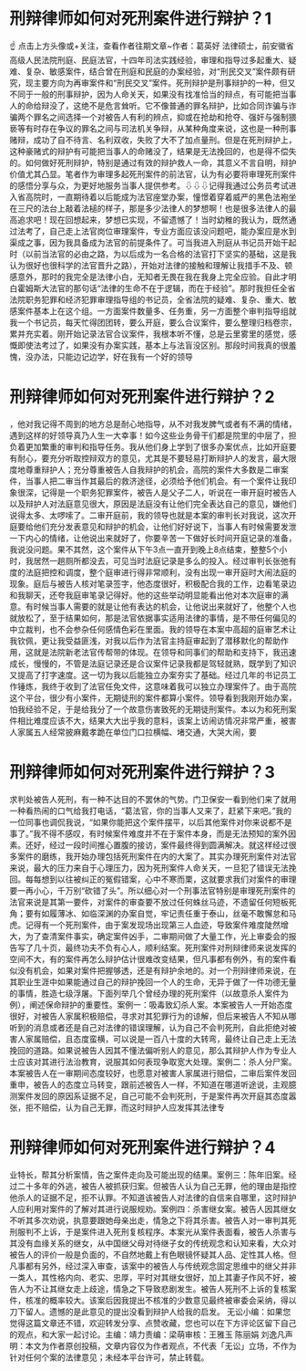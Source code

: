 # 刑辩律师如何对死刑案件进行辩护？1

☝ 点击上方头像或+关注，查看作者往期文章~作者：葛英好 法律硕士，前安徽省高级人民法院刑庭、民庭法官，十四年司法实践经验，审理和指导过多起重大、疑难、复杂、敏感案件，结合曾在刑庭和民庭的办案经验，对“刑民交叉”案件颇有研究，现主要方向为再审案件和“刑民交叉”案件。死刑辩护是刑事辩护的一种，但又不同于一般的刑事辩护，因为人命关天，如果没有找准恰当的辩点，有可能把当事人的命给辩没了，这绝不是危言耸听。它不像普通的罪名辩护，比如合同诈骗与诈骗两个罪名之间选择一个对被告人有利的辨点，抑或在抢劫和抢夺、强奸与强制猥亵等有时存在争议的罪名之间与司法机关争辩，从某种角度来说，这也是一种刑事赌辩，成功了自不待言、名利双收，失败了大不了加点量刑。但是在死刑辩护上，这种豪赌式的辩护有可能把当事人的命赌没了，结果是无法挽回的，也是得不偿失的。如何做好死刑辩护，特别是通过有效的辩护救人一命，其意义不言自明，辩护价值尤其凸显。笔者作为审理多起死刑案件的前法官，认为有必要将审理死刑案件的感悟分享与众，为更好地服务当事人提供参考。⇩⇩⇩记得我通过公务员考试进入省高院时，一直期待着以后能成为法官座堂办案，憧憬着穿着威严的黑色法袍坐在三尺的法台上敲着法槌的样子，那是多少法律人的梦想啊！也是很多法律人的最高追求吧！现在回想起来，梦想已实现，不留遗憾了！当时幼稚的我认为，既然通过法考了，自己走上法官岗位审理案件，专业方面应该没问题吧，能办案应是水到渠成之事，因为我具备成为法官的前提条件了。可当我进入刑庭从书记员开始干起时（以前当法官的必由之路，为以后成为一名合格的法官打下坚实的基础，这是我认为很好也很科学的法官晋升之路），开始对法律的接触和理解让我措手不及、顿感意外，那时的我完全是法律小白，无知者无畏在我在我身上完全应验。自此才明白霍姆斯大法官的那句话“法律的生命不在于逻辑，而在于经验”。那时我担任全省法院职务犯罪和经济犯罪审理指导组的书记员，全省法院的疑难、复杂、重大、敏感案件基本上在这个组。一方面案件数量多、任务重，另一方面整个审判指导组就我一个书记员，每天忙得团团转，要么开庭，要么合议案件，要么整理归档卷宗，累并充实着。刚开始记录法官合议案件，我根本听不懂，总是云里雾里的感觉，感慨即使法考过了，如果没有办案实践，基本上与法盲没区别。那段时间我真的很羞愧，没办法，只能边记边学，好在我有一个好的领导

# 刑辩律师如何对死刑案件进行辩护？2

，他对我记得不周到的地方总是耐心地指导，从不对我发脾气或者有不满的情绪，遇到这样的好领导真乃人生一大幸事！如今这些业务骨干们都是院里的中层了，担负着更加繁重的审判和指导任务。我从他们身上学到了很多办案优点，比如开庭要有耐心，要充分听取控辩双方的意见，尤其是不要轻易打断辩护人的发言，最大限度地尊重辩护人；充分尊重被告人自我辩护的机会，高院的案件大多数是二审案件，当事人把二审当作其最后的救济途径，必须给予他们机会。有一个案件让我印象很深，记得是一个职务犯罪案件，被告人是父子二人，听说在一审开庭时被告人以及辩护人对法庭意见很大，原因是法庭没有让他们完全表达自己的意见，嫌他们说得太多、太啰嗦了。二审开庭前，我的领导也就是本案的审判长对我说，这次开庭要给他们充分发表意见和辩护的机会，让他们好好说下，当事人有时候需要发泄一下内心的情绪，让他说出来就好了，你要辛苦一下做好长时间开庭记录的准备，我说没问题。果不其然，这个案件从下午3点一直开到晚上8点结束，整整5个小时，我居然一趟厕所都没去，可见当时法庭记录是多么的投入。经过审判长张弛有度的法庭把控和调度，整个庭审进行得非常顺利，没有出现一审开庭时大闹法庭的现象。庭后与被告人核对笔录签字，他态度很好，积极配合我的工作，边看笔录边和我聊天，还夸我庭审笔录记得好。他的这些举动明显能看出他对本次庭审的满意。有时候当事人需要的就是让他有表达的机会，让他说出来就好了，他整个人也就放松了，至于结果如何，那是法官依据事实适用法律的事情，是不带任何偏见的中立裁判，也不会参杂任何感情色彩在里面。我的领导在本案中高超的庭审艺术让我钦佩，更让我受益匪浅，对我以后作为法官主持庭审起到了潜移默化的帮助作用，这就是法院新老法官传帮带的体现。在领导和同事们的帮助和支持下，我迅速成长，慢慢的，不管是法庭记录还是合议案件记录我都是驾轻就熟，既学到了知识又提高了打字速度。这一切为我以后能独立办案夯实了基础。经过几年的书记员工作锤炼，我终于收到了法官任免文件，这意味着我可以独立办理案件了。由于高院这个平台，很少有小案件，无期徒刑的案件都算小案件。领导看到我刚开始办案，怕我经验不足，于是给我分了一个故意伤害致死的无期徒刑案件。本以为和死刑案件相比难度应该不大，结果大大出乎我的意料，该案上访闹访情况非常严重，被害人家属五人经常披麻戴孝跪在单位门口拉横幅、堵交通，大哭大闹，要

# 刑辩律师如何对死刑案件进行辩护？3

求判处被告人死刑，有一种不达目的不罢休的气势。门卫保安一看到他们来了就用一种看热闹的口气给我打电话，“葛法官，你的当事人又来了，赶紧下来吧。”我的一位同事也调侃我说，“如果你能把这个案件摆平，以后其他案件对你来说都不是事了。”我不得不感叹，有时候案件难度并不在于案件本身，而是无法预知的案外因素。还好，经过一段时间推心置腹的接访，案件最终得到圆满解决。就这样经过很多案件的磨练，我开始办理包括死刑案件在内的大案了。其实办理死刑案件对法官来说，最大的压力来自于心理压力，因为死刑案件人命关天，一旦犯了错误无法挽回。每每想到以往被纠正的冤假错案，心中不寒而栗，这就要求我们对案件的审理要一再小心，千万别“砍错了头”。所以细心对一个刑事法官特别是审理死刑案件的法官来说是其第一要件，对案件的审查要不放过任何蛛丝马迹，不遗留任何短板死角；要有如履薄冰、如临深渊的办案自觉，牢记责任重于泰山，丝毫不敢懈怠和马虎。记得有一个死刑案件，由于案发现场出现第三人血迹，导致案件难度陡然增大，为了查清案件事实，确定案件凶手，二审期间做了大量工作，光上审委会的报告写了几十页，最终功夫不负有心人，顺利结案。死刑案件对刑辩律师来说发挥的空间不大，有的案件再怎么辩护估计很难改变结果，但凡事都有例外，有的案件看似没有机会，如果对案件把握够透，还是有辩护余地的。对一个刑辩律师来说，在其职业生涯中如果能通过自己的辩护挽回一个人的生命，无异于做了一件功德无量的事情，胜造七级浮屠。下面列举几个曾经办理的死刑案件（以故意杀人案件为例），阐述保命辩护的重要性。案例一：吸毒致幻杀人案。本案被告人一开始态度很好，对被告人家属积极赔偿，寻求对其犯罪行为的谅解，但后来被告人不知从哪听到的消息或者还是自己对法律的错误理解，认为自己不会判死刑，自此拒绝对被害人家属赔偿，且态度蛮横，可以说是一百八十度的大转弯，最终让自己走上无法挽回的道路。如果说被告人因其不懂法偏听别人的意见，那么其辩护人作为专业人士应该对其进行法治教育，说服其如何表现争取宽大处理。案例二：杀人分尸案。本案被告人在一审期间态度较好，也愿意对被害人家属进行赔偿，二审后案件发回重申，被告人的态度立马转变，跟前述被告人一样，不知道在哪道听途说，主观臆测案件发回的原因系证据不足，自己可能不会判死刑，于是案件再次开庭其态度嚣张，拒不赔偿，认为自己无罪，而这时辩护人应发挥其法律专

# 刑辩律师如何对死刑案件进行辩护？4

业特长，帮其分析案情，告之案件走向及可能出现的结果。案例三：陈年旧案。经过二十多年的外逃，被告人被抓获归案。但被告人认为自己无罪，他的理由是指控他杀人的证据不足，拒不认罪。不知道该被告人对法律的自信来自哪里，这时辩护人应利用对案件的了解对其进行说服规劝。案例四：杀害继女案。被告人因其继女不听其多次劝说，执意要跟她母亲出走，情急之下将其杀害。被告人对一审判其死刑服判不上诉，于是案件进入死刑复核程序。本案光从案件表面看，被告人杀害与其没有血缘关系的继女，从中国继父母对待继子女的传统观念和认知来看，大众对被告人的评价一般是负面的，不自然地戴上有色眼镜怀疑其人品、定性其人格。但凡事都有另外，经过深入审查，该案中的被告人与传统观念固定思维中的继父并非一类人，其性格内向、老实、忠厚，平时对其继女很好，加上其妻子作风不好，被告人为不让其继女走上歧途，情急之下导致悲剧发生。被告人死刑不上诉的复核案件，核准的概率较大。该案后因我提出不核准的少数意见最终被审委会采纳，得以刀下留人。遗憾的是此意见的提出没看到辩护人给我的启发。    无讼小编：如果您觉得这篇文章还不错，欢迎转发分享、点赞收藏，您也可以在下方评论区留下自己的观点，和大家一起讨论。主编：靖力责编：梁萌审核：王雅玉 陈丽娟 刘逸凡声明：本文为作者原创投稿，文章内容仅为作者观点，不代表「无讼」立场，不作为针对任何个案的法律意见；未经本平台许可，禁止转载。

